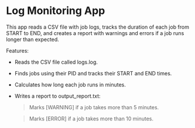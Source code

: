 # Log Monitoring App
This app reads a CSV file with job logs, tracks the duration of each job from START to END, and creates a report with warnings and errors if a job runs longer than expected.

Features:
- Reads the CSV file called logs.log.

- Finds jobs using their PID and tracks their START and END times.

- Calculates how long each job runs in minutes.

- Writes a report to output_report.txt:

    > Marks [WARNING] if a job takes more than 5 minutes.

    > Marks [ERROR] if a job takes more than 10 minutes.

